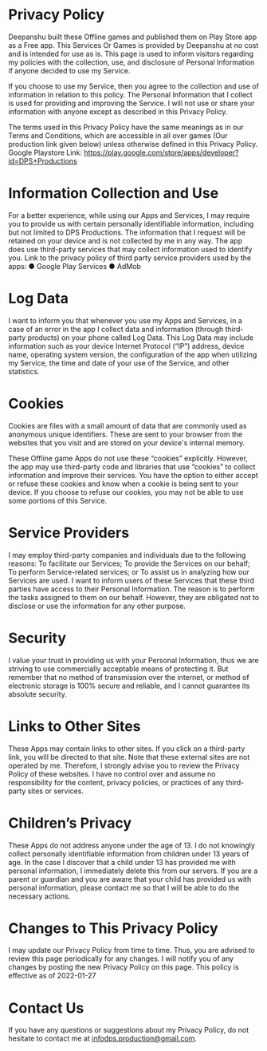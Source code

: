 # Privacy Policy
Deepanshu built these Offline games and published them on Play Store app as a Free app. This Services
Or Games is provided by Deepanshu at no cost and is intended for use as is.
This page is used to inform visitors regarding my policies with the collection, use, and disclosure of
Personal Information if anyone decided to use my Service.

If you choose to use my Service, then you agree to the collection and use of information in relation to this
policy. The Personal Information that I collect is used for providing and improving the Service. I will not
use or share your information with anyone except as described in this Privacy Policy.

The terms used in this Privacy Policy have the same meanings as in our Terms and Conditions, which are
accessible in all over games (Our production link given below) unless otherwise defined in this Privacy
Policy.
Google Playstore Link: https://play.google.com/store/apps/developer?id=DPS+Productions

# Information Collection and Use
For a better experience, while using our Apps and Services, I may require you to provide us with certain
personally identifiable information, including but not limited to DPS Productions. The information that I
request will be retained on your device and is not collected by me in any way.
The app does use third-party services that may collect information used to identify you.
Link to the privacy policy of third party service providers used by the apps:
● Google Play Services
● AdMob

# Log Data
I want to inform you that whenever you use my Apps and Services, in a case of an error in the app I
collect data and information (through third-party products) on your phone called Log Data. This Log Data
may include information such as your device Internet Protocol (“IP”) address, device name, operating
system version, the configuration of the app when utilizing my Service, the time and date of your use of
the Service, and other statistics.

# Cookies
Cookies are files with a small amount of data that are commonly used as anonymous unique identifiers.
These are sent to your browser from the websites that you visit and are stored on your device's internal
memory.

These Offline game Apps do not use these “cookies” explicitly. However, the app may use third-party
code and libraries that use “cookies” to collect information and improve their services. You have the
option to either accept or refuse these cookies and know when a cookie is being sent to your device. If
you choose to refuse our cookies, you may not be able to use some portions of this Service.

# Service Providers
I may employ third-party companies and individuals due to the following reasons:
To facilitate our Services;
To provide the Services on our behalf;
To perform Service-related services; or
To assist us in analyzing how our Services are used.
I want to inform users of these Services that these third parties have access to their Personal Information.
The reason is to perform the tasks assigned to them on our behalf. However, they are obligated not to
disclose or use the information for any other purpose.

# Security
I value your trust in providing us with your Personal Information, thus we are striving to use
commercially acceptable means of protecting it. But remember that no method of transmission over the
internet, or method of electronic storage is 100% secure and reliable, and I cannot guarantee its absolute
security.

# Links to Other Sites
These Apps may contain links to other sites. If you click on a third-party link, you will be directed to that
site. Note that these external sites are not operated by me. Therefore, I strongly advise you to review the
Privacy Policy of these websites. I have no control over and assume no responsibility for the content,
privacy policies, or practices of any third-party sites or services.

# Children’s Privacy
These Apps do not address anyone under the age of 13. I do not knowingly collect personally identifiable
information from children under 13 years of age. In the case I discover that a child under 13 has provided
me with personal information, I immediately delete this from our servers. If you are a parent or guardian
and you are aware that your child has provided us with personal information, please contact me so that I
will be able to do the necessary actions.

# Changes to This Privacy Policy
I may update our Privacy Policy from time to time. Thus, you are advised to review this page periodically
for any changes. I will notify you of any changes by posting the new Privacy Policy on this page.
This policy is effective as of 2022-01-27

# Contact Us
If you have any questions or suggestions about my Privacy Policy, do not hesitate to contact me at
infodps.production@gmail.com.
